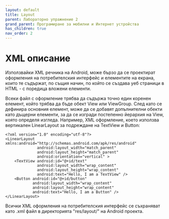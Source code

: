 ```yaml
---
layout: default
title: Layout
parent: Лабораторно упражнение 2
grand_parent: Програмиране за мобилни и Интернет устройства
has_children: true
nav_order: 2
---
```


# XML описание

Използвайки XML речника на Android, може бързо да се проектират оформления на потребителския интерфейс и елементите на екрана, които те съдържат, по същия начин, по който се създава уеб страници в HTML - с поредица вложени елементи.

Всеки файл с оформление трябва да съдържа точно един коренен елемент, който трябва да бъде обект View или ViewGroup. След като се дефинира основния елемент, може да се добавят допълнителни обекти като дъщерни елементи, за да се изгради постепенно йерархия на View, която определя изгледа. Например,  XML оформление, което използва вертикален LinearLayout за подреждане на TextView и Button:

```
<?xml version="1.0" encoding="utf-8"?>
<LinearLayout xmlns:android="http://schemas.android.com/apk/res/android"
              android:layout_width="match_parent"
              android:layout_height="match_parent"
              android:orientation="vertical" >
    <TextView android:id="@+id/text"
              android:layout_width="wrap_content"
              android:layout_height="wrap_content"
              android:text="Hello, I am a TextView" />
    <Button android:id="@+id/button"
            android:layout_width="wrap_content"
            android:layout_height="wrap_content"
            android:text="Hello, I am a Button" />
</LinearLayout>
```

Всички XML оформления на потребителския интерфейс се съхраняват като .xml файл в директорията "res/layout/" на Android проекта.
